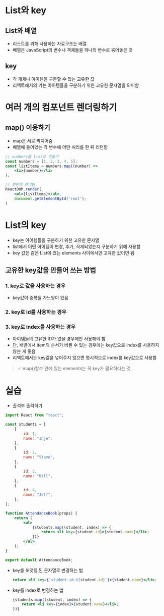 # List와 key
## List와 배열
- 리스트를 위해 사용하는 자료구조는 배열
- 배열은 JavaScript의 변수나 객체들을 하나의 변수로 묶어놓은 것

## key
- 각 개체나 아이템을 구분할 수 있는 고유한 값
- 리액트에서의 키는 아이템들을 구분하기 위한 고유한 문자열을 의미함

# 여러 개의 컴포넌트 렌더링하기
## map() 이용하기
- map은 서로 짝지어줌
- 배열에 들어있는 각 변수에 어떤 처리를 한 뒤 리턴함

```jsx
// numbers를 list로 만들기
const numbers = [1, 2, 3, 4, 5];
const listItems = numbers.map((number) => 
    <li>{number}</li>
);

// 화면에 렌더링
ReactDOM.render(
    <ul>{listItems}</ul>,
    document.getElementById('root');
)
```
# List의 key
- key는 아이템들을 구분하기 위한 고유한 문자열 
- list에서 어떤 아이템이 변경, 추가, 삭제되었는지 구분하기 위해 사용함
- key 값은 같은 List에 있는 elements 사이에서만 고유한 값이면 됨 

## 고유한 key값을 만들어 쓰는 방법
### 1. key로 값을 사용하는 경우
- key값이 중복될 가느엉이 있음

### 2. key로 id를 사용하는 경우

### 3. key로 index를 사용하는 경우
- 아이템들의 고유한 ID가 없을 경우에만 사용해야 함
- 단, 배열에서 item의 순서가 바뀔 수 있는 경우에는 key값으로 index를 사용하지 않는 게 좋음
- 리액트에서는 key값을 넣어주지 않으면 명시적으로 index를 key값으로 사용함

> ✅ map()함수 안에 있는 elements는 꼭 key가 필요하다는 것 

# 실습
- 출석부 출력하기
```jsx
import React from "react";

const students = [
    {
        id: 1,
        name: "Inje",
    },
    {
        id: 2,
        name: "Steve",
    },
    {
        id: 3,
        name: "Bill",
    },
    {
        id: 4,
        name: "Jeff",
    },
];

function AttendanceBook(props) {
    return (
        <ul>
            {students.map((student, index) => {
                return <li key={student.id}>{student.name}</li>;
            })}
        </ul>
    );
}

export default AttendanceBook;
```

- key를 포맷팅 된 문자열로 변경하는 법
    ```jsx
    return <li key={`student-id-${student.id}`}>{student.name}</li>;
    ```

- key를 index로 변경하는 법
    ```jsx
    {students.map((student, index) => {
        return <li key={index}>{student.name}</li>;
    })}
    ```